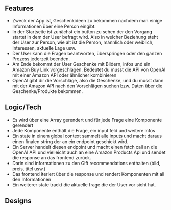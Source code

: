 ## Features

- Zweck der App ist, Geschenkideen zu bekommen nachdem man einige Informationen über eine Person eingibt.
- In der Startseite ist zunächst ein button zu sehen der den Vorgang startet in dem der User befragt wird.
  Also in welcher Beziehung steht der User zur Person, wie alt ist die Person, männlich oder weiblich, Interessen, aktuelle Lage usw.
- Der User kann die Fragen beantworten, überspringen oder den ganzen Prozess jederzeit beenden.
- Am Ende bekommt der User Geschenke mit Bildern, infos und ein Amazon Buy Link vorgeschlagen. Bedeutet du musst die API von OpenAI mit einer Amazon API oder ähnlicher kombinieren
- OpenAI gibt dir die Vorschläge, also die Geschenke, und du musst dann mit der Amazon API nach den Vorschlägen suchen bzw. Daten über die Geschenke/Produkte bekommen.

## Logic/Tech

- Es wird über eine Array gerendert und für jede Frage eine Komponente gerendert
- Jede Komponente enthält die Frage, ein input feld und weitere infos
- Ein state in einem global context sammelt alle inputs und macht daraus einen finalen string der an ein endpoint geschickt wird.
- Ein Server handelt diesen endpoint und macht einen fetch call an die OpenAI API und vielleicht auch an eine Amazon Products Api und sendet die response an das frontend zurück.
- Darin sind informationen zu den Gift recommendations enthalten (bild, preis, titel usw.)
- Das frontend iteriert über die response und rendert Komponenten mit all den Informationen
- Ein weiterer state trackt die aktuelle frage die der User vor sicht hat.

## Designs
